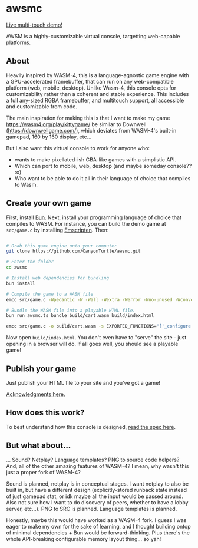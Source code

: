 # awsmc

[Live multi-touch demo!](https://canyonturtle.github.io/awsmc/)

AWSM is a highly-customizable virtual console, targetting web-capable platforms.

## About

Heavily inspired by WASM-4, this is a language-agnostic game engine with a GPU-accelerated framebuffer, that can run on any web-compatible platform (web, mobile, desktop). Unlike Wasm-4, this console opts for customizability rather than a coherent and stable experience. This includes a full any-sized RGBA framebuffer, and multitouch support, all accessible and customizable from code.

The main inspiration for making this is that I want to make my game <https://wasm4.org/play/kittygame/> be similar to Downwell (<https://downwellgame.com/>), which deviates from WASM-4's built-in gamepad, 160 by 160 display, etc...

But I also want this virtual console to work for anyone who:
- wants to make pixellated-ish GBA-like games with a simplistic API.
- Which can port to mobile, web, desktop (and maybe someday console?? :o)
- Who want to be able to do it all in their language of choice that compiles to Wasm.

## Create your own game
First, install [Bun](https://bun.sh/).
Next, install your programming language of choice that compiles to WASM.
For instance, you can build the demo game at `src/game.c` by installing [Emscripten](https://emscripten.org/).
Then:

```bash

# Grab this game engine onto your computer
git clone https://github.com/CanyonTurtle/awsmc.git

# Enter the folder
cd awsmc

# Install web dependencies for bundling
bun install

# Compile the game to a WASM file
emcc src/game.c -Wpedantic -W -Wall -Wextra -Werror -Wno-unused -Wconversion -Wsign-conversion -MMD -MP -fno-exceptions -O1 -o build/cart.wasm -s EXPORTED_FUNCTIONS="['_configure', '_update']" -s STACK_SIZE=8mb --no-entry

# Bundle the WASM file into a playable HTML file.
bun run awsmc.ts bundle build/cart.wasm build/index.html

emcc src/game.c -o build/cart.wasm -s EXPORTED_FUNCTIONS="['_configure', '_update']" -s STACK_SIZE=8mb -DNDEBUG -Oz -flto --no-entry -Wl,--import-memory,--initial-memory=67108864,--stack-first && bun run awsmc.ts bundle build/cart.wasm build/index.html
```

Now open `build/index.html`. You don't even have to "serve" the site - just opening in a browser will do. If all goes well, you should see a playable game!

## Publish your game

Just publish your HTML file to your site and you've got a game!

[Acknowledgments here.](./acknowledgments.md)

## How does this work?

To best understand how this console is designed, [read the
spec here](./runtime/awsm_console_types.ts).

## But what about...
... Sound? Netplay? Language templates? PNG to source code helpers? And, all of the other amazing features of WASM-4? I mean, why wasn't this just a proper fork of WASM-4?

Sound is planned, netplay is in conceptual stages. I want netplay to also be built in, but have a different design (explicitly-stored runback state instead of just gamepad stat, or idk maybe all the input would be passed around. Also
not sure how I want to do discovery of peers, whether to have a lobby server, etc...). PNG to SRC is planned. Language templates is planned. 

Honestly, maybe this would have worked as a WASM-4 fork. I guess I was eager to make my own for the sake of learning, and I thought building ontop of minimal dependencies + Bun would be forward-thinking. Plus there's the whole API-breaking configurable memory layout thing... so yah!
